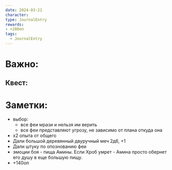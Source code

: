 ```yaml
---
date: 2024-03-21
character: 
type: JournalEntry
rewards: 
- +280оп
tags:
  - JournalEntry
---
```

# Важно:

## Квест:

# Заметки:
- выбор:
	- все феи мрази и нельзя им верить
	- все феи представляют угрозу, не зависимо от плана откуда она
- х2 опыта от общего
- Дали большой деревянный двуручный меч 2д6, +1
- Дали штуку по опознованию феи
- эмоции боя - пища Амины. Если Хроб умрет - Амина просто обернет его душу в еще большую пищу.
- +140оп